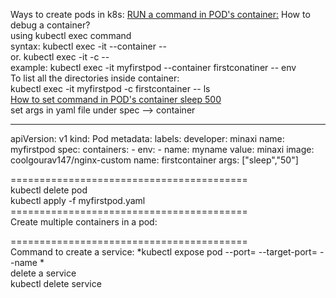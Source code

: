 Ways to create pods in k8s:
<u>RUN a command in POD's container:</u>
How to debug a container? </br>
using kubectl exec command </br>
syntax: kubectl exec -it <podname> --container <containername> -- <commands to run> </br>
or.     kubectl exec -it <podname> -c <containername> -- <command to run inside container> </br>
example: kubectl exec -it myfirstpod --container firstconatiner -- env </br>
To list all the directories inside container: </br>
kubectl exec -it myfirstpod -c firstcontainer -- ls </br> 
<u> How to set command in POD's container sleep 500</u> </br>
set args in yaml file under spec --> container

---
apiVersion: v1
kind: Pod
metadata:
  labels:
    developer: minaxi
  name: myfirstpod
spec:
  containers:
    -
      env:
        -
          name: myname
          value: minaxi
      image: coolgourav147/nginx-custom
      name: firstcontainer
      args: ["sleep","50"]

========================================= <br />
kubectl delete pod <podname> <br />
kubectl apply -f myfirstpod.yaml <br />
========================================= <br />
Create multiple containers in a pod: <br />

=========================================<br/>
Command to create a service:
*kubectl expose pod <podname> --port=<portnumber> --target-port=<targetportnumber> --name <service name> *<br />
delete a service <br />
kubectl delete service <servicename> <br/>
